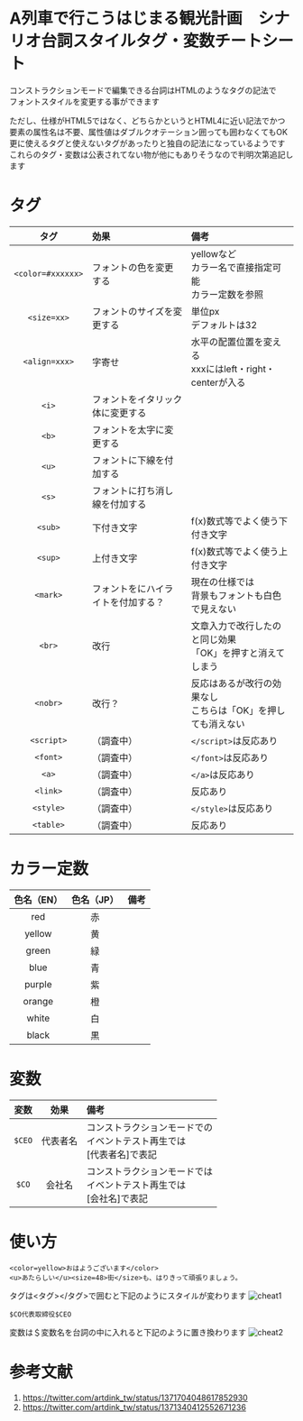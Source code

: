 # A列車で行こうはじまる観光計画　シナリオ台詞スタイルタグ・変数チートシート

コンストラクションモードで編集できる台詞はHTMLのようなタグの記法で<br>
フォントスタイルを変更する事ができます

ただし、仕様がHTML5ではなく、どちらかというとHTML4に近い記法でかつ<br>
要素の属性名は不要、属性値はダブルクオテーション囲っても囲わなくてもOK<br>
更に使えるタグと使えないタグがあったりと独自の記法になっているようです<br>
これらのタグ・変数は公表されてない物が他にもありそうなので判明次第追記します
# タグ
| タグ | 効果 | 備考 |
|:-:|:-|:-|
|```<color=#xxxxxx>```  | フォントの色を変更する  | yellowなど<br>カラー名で直接指定可能<br>カラー定数を参照  |
| ```<size=xx>```   | フォントのサイズを変更する  | 単位px<br>デフォルトは32  |
|```<align=xxx>```| 字寄せ | 水平の配置位置を変える<br>xxxにはleft・right・centerが入る |
|```<i>```   |  フォントをイタリック体に変更する |   |
|```<b>```   |  フォントを太字に変更する |   |
|```<u>```   |  フォントに下線を付加する |   |
|```<s>```   |  フォントに打ち消し線を付加する |   |
|```<sub>```|下付き文字|f(x)数式等でよく使う下付き文字|
|```<sup>```|上付き文字|f(x)数式等でよく使う上付き文字|
|```<mark>```   |  フォントをにハイライトを付加する？ | 現在の仕様では<br>背景もフォントも白色で見えない  |
|```<br>```   |  改行 | 文章入力で改行したのと同じ効果<br>「OK」を押すと消えてしまう  |
|```<nobr>```   |  改行？ | 反応はあるが改行の効果なし<br>こちらは「OK」を押しても消えない  |
|```<script>```|（調査中）|```</script>```は反応あり|
|```<font>```|（調査中）|```</font>```は反応あり|
|```<a>```|（調査中）|```</a>```は反応あり|
|```<link>```|（調査中）|反応あり|
|```<style>```|（調査中）|```</style>```は反応あり|
|```<table>```|（調査中）|反応あり|



# カラー定数
| 色名（EN） | 色名（JP） | 備考 |
|:-:|:-:|:-|
| red  | 赤  |   |
| yellow  | 黄  |   |
| green  | 緑  |   |
| blue  | 青  |   |
| purple  | 紫  |   |
| orange  | 橙  |   |
| white  | 白  |   |
| black| 黒  |   |


# 変数
| 変数 | 効果 | 備考 |
|:-:|:-:|:-|
| ```$CEO```  | 代表者名  | コンストラクションモードでの<br>イベントテスト再生では<br>[代表者名]で表記  |
|  ```$CO``` | 会社名 | コンストラクションモードでは<br>イベントテスト再生では<br>[会社名]で表記  |

# 使い方
```
<color=yellow>おはようございます</color>
<u>あたらしい</u><size=48>街</size>も、はりきって頑張りましょう。
```
タグは<タグ></タグ>で囲むと下記のようにスタイルが変わります
![cheat1](https://user-images.githubusercontent.com/31530633/117321496-23aa7d00-aec8-11eb-807e-7ce5f39c6b0a.png)

```
$CO代表取締役$CEO
```
変数は＄変数名を台詞の中に入れると下記のように置き換わります
![cheat2](https://user-images.githubusercontent.com/31530633/117321525-29a05e00-aec8-11eb-8623-27dd6dde39bf.png)

# 参考文献
1. https://twitter.com/artdink_tw/status/1371704048617852930
2. https://twitter.com/artdink_tw/status/1371340412552671236

